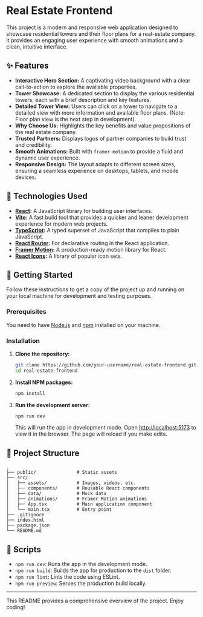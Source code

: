 # Real Estate Frontend

This project is a modern and responsive web application designed to showcase residential towers and their floor plans for a real-estate company. It provides an engaging user experience with smooth animations and a clean, intuitive interface.

## ✨ Features

- **Interactive Hero Section:** A captivating video background with a clear call-to-action to explore the available properties.
- **Tower Showcase:** A dedicated section to display the various residential towers, each with a brief description and key features.
- **Detailed Tower View:** Users can click on a tower to navigate to a detailed view with more information and available floor plans. (Note: Floor plan view is the next step in development).
- **Why Choose Us:** Highlights the key benefits and value propositions of the real estate company.
- **Trusted Partners:** Displays logos of partner companies to build trust and credibility.
- **Smooth Animations:** Built with `framer-motion` to provide a fluid and dynamic user experience.
- **Responsive Design:** The layout adapts to different screen sizes, ensuring a seamless experience on desktops, tablets, and mobile devices.

## 🚀 Technologies Used

- **[React](https://reactjs.org/):** A JavaScript library for building user interfaces.
- **[Vite](https://vitejs.dev/):** A fast build tool that provides a quicker and leaner development experience for modern web projects.
- **[TypeScript](https://www.typescriptlang.org/):** A typed superset of JavaScript that compiles to plain JavaScript.
- **[React Router](https://reactrouter.com/):** For declarative routing in the React application.
- **[Framer Motion](https://www.framer.com/motion/):** A production-ready motion library for React.
- **[React Icons](https://react-icons.github.io/react-icons/):** A library of popular icon sets.

## 🏁 Getting Started

Follow these instructions to get a copy of the project up and running on your local machine for development and testing purposes.

### Prerequisites

You need to have [Node.js](https://nodejs.org/) and [npm](https://www.npmjs.com/) installed on your machine.

### Installation

1.  **Clone the repository:**
    ```sh
    git clone https://github.com/your-username/real-estate-frontend.git
    cd real-estate-frontend
    ```
2.  **Install NPM packages:**
    ```sh
    npm install
    ```
3.  **Run the development server:**
    ```sh
    npm run dev
    ```
    This will run the app in development mode. Open [http://localhost:5173](http://localhost:5173) to view it in the browser. The page will reload if you make edits.

## 📂 Project Structure

    .
    ├── public/               # Static assets
    ├── src/
    │   ├── assets/           # Images, videos, etc.
    │   ├── components/       # Reusable React components
    │   ├── data/             # Mock data
    │   ├── animations/       # Framer Motion animations
    │   ├── App.tsx           # Main application component
    │   └── main.tsx          # Entry point
    ├── .gitignore
    ├── index.html
    ├── package.json
    └── README.md

## 📜 Scripts

- `npm run dev`: Runs the app in the development mode.
- `npm run build`: Builds the app for production to the `dist` folder.
- `npm run lint`: Lints the code using ESLint.
- `npm run preview`: Serves the production build locally.

---

This README provides a comprehensive overview of the project. Enjoy coding!
